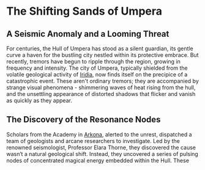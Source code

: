 # The Shifting Sands of Umpera

## A Seismic Anomaly and a Looming Threat

For centuries, the Hull of Umpera has stood as a silent guardian, its gentle curve a haven for the bustling city nestled within its protective embrace. But recently, tremors have begun to ripple through the region, growing in frequency and intensity. The city of Umpera, typically shielded from the volatile geological activity of [Iridia](/geography/world/iridia.md), now finds itself on the precipice of a catastrophic event. These aren't ordinary tremors; they are accompanied by strange visual phenomena - shimmering waves of heat rising from the hull, and the unsettling appearance of distorted shadows that flicker and vanish as quickly as they appear.

## The Discovery of the Resonance Nodes

Scholars from the Academy in [Arkona](/generated/city/arkona.md), alerted to the unrest, dispatched a team of geologists and arcane researchers to investigate. Led by the renowned seismologist, Professor Elara Thorne, they discovered the cause wasn’t a natural geological shift. Instead, they uncovered a series of pulsing nodes of concentrated magical energy embedded within the Hull. These 
